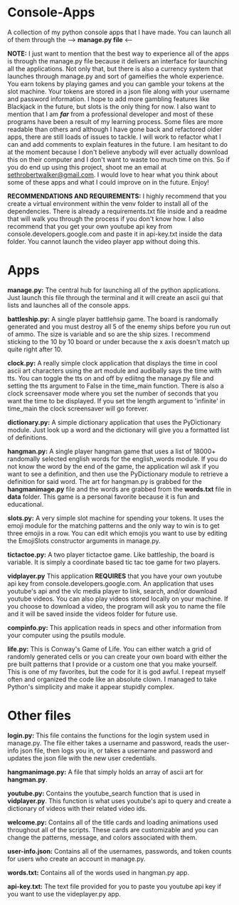 # Console-Apps
A collection of my python console apps that I have made. You can launch all of them through the --> **manage.py file** <--

**NOTE:** I just want to mention that the best way to experience all of the apps is through the manage.py file because it delivers an interface for launching all the applications. Not only that, but there is also a currency system that launches through manage.py and sort of gameifies the whole experience. You earn tokens by playing games and you can gamble your tokens at the slot machine. Your tokens are stored in a json file along with your username and password information. I hope to add more gambling features like Blackjack in the future, but slots is the only thing for now. I also want to mention that I am ***far*** from a professional developer and most of these programs have been a result of my learning process. Some files are more readable than others and although I have gone back and refactored older apps, there are still loads of issues to tackle. I will work to refactor what I can and add comments to explain features in the future. I am hesitant to do at the moment because I don't believe anybody will ever actually download this on their computer and I don't want to waste too much time on this. So if you do end up using this project, shoot me an email at sethrobertwalker@gmail.com. I would love to hear what you think about some of these apps and what I could improve on in the future. Enjoy!

**RECOMMENDATIONS AND REQUIREMENTS:** I highly recommend that you create a virtual environment within the venv folder to install all of the dependencies. There is already a requirements.txt file inside and a readme that will walk you through the process if you don't know how. I also recommend that you get your own youtube api key from console.developers.google.com and paste it in api-key.txt inside the data folder. You cannot launch the video player app without doing this.

# Apps

**manage.py:** The central hub for launching all of the python applications. Just launch this file through the terminal and it will create an ascii gui that lists and launches all of the console apps. 

**battleship.py:** A single player battlehsip game. The board is randomally generated and you must destroy all 5 of the enemy ships before you run out of ammo. The size is variable and so are the ship sizes. I recommend sticking to the 10 by 10 board or under because the x axis doesn't match up quite right after 10. 

**clock.py:** A really simple clock application that displays the time in cool ascii art characters using the art module and audibally says the time with tts. You can toggle the tts on and off by ediitng the manage.py file and setting the tts argument to False in the time_main function. There is also a clock screensaver mode where you set the number of seconds that you want the time to be displayed. If you set the length argument to 'infinite' in time_main the clock screensaver will go forever.

**dictionary.py:** A simple dictionary application that uses the PyDictionary module. Just look up a word and the dictionary will give you a formatted list of definitions.

**hangman.py:** A single player hangman game that uses a list of 18000+ randomally selected english words for the english_words module. If you do not know the word by the end of the game, the application wil ask if you want to see a definition, and then use the PyDictionary module to retrieve a definition for said word. The art for hangman.py is grabbed for the **hangmanimage.py** file and the words are grabbed from the **words.txt** file in **data** folder. This game is a personal favorite because it is fun and educational.

**slots.py:** A very simple slot machine for spending your tokens. It uses the emoji module for the matching patterns and the only way to win is to get three emojis in a row. You can edit which emojis you want to use by editing the EmojiSlots constructor arguments in manage.py.

**tictactoe.py:** A two player tictactoe game. Like battleship, the board is variable. It is simply a coordinate based tic tac toe game for two players.

**vidplayer.py** This application **REQUIRES** that you have your own youtube api key from console.developers.google.com. An application that uses youtube's api and the vlc media player to link, search, and/or download youtube videos. You can also play videos stored locally on your machine. If you choose to download a video, the program will ask you to name the file and it will be saved inside the videos folder for future use. 

**compinfo.py:** This application reads in specs and other information from your computer using the psutils module.

**life.py:** This is Conway's Game of Life. You can either watch a grid of randomly generated cells or you can create your own board with either the pre built patterns that I provide or a custom one that you make yourself. This is one of my favorites, but the code for it is god awful. I repeat myself often and organized the code like an absolute clown. I managed to take Python's simplicity and make it appear stupidly complex. 

# Other files

**login.py:** This file contains the functions for the login system used in manage.py. The file either takes a username and password, reads the user-info json file, then logs you in, or takes a username and password and updates the json file with the new user credentials. 

**hangmanimage.py:** A file that simply holds an array of ascii art for **hangman.py**.

**youtube.py:** Contains the youtube_search function that is used in **vidplayer.py**. This function is what uses youtube's api to query and create a dictionary of videos with their related video ids.

**welcome.py:** Contains all of the title cards and loading animations used throughout all of the scripts. These cards are customizable and you can change the patterns, message, and colors associated with them. 

**user-info.json:** Contains all of the usernames, passwords, and token counts for users who create an account in manage.py.

**words.txt:** Contains all of the words used in hangman.py app.

**api-key.txt:** The text file provided for you to paste you youtube api key if you want to use the videplayer.py app.
 

